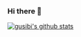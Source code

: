 ### Hi there 👋

[![gusibi's github stats](https://github-readme-stats.vercel.app/api?username=gusibi&count_private=true&show_icons=true&theme=algolia)](https://github.com/anuraghazra/github-readme-stats)


<!--
**gusibi/gusibi** is a ✨ _special_ ✨ repository because its `README.md` (this file) appears on your GitHub profile.

Here are some ideas to get you started:

- 🔭 I’m currently working on ...
- 🌱 I’m currently learning ...
- 👯 I’m looking to collaborate on ...
- 🤔 I’m looking for help with ...
- 💬 Ask me about ...
- 📫 How to reach me: ...
- 😄 Pronouns: ...
- ⚡ Fun fact: ...
-->
